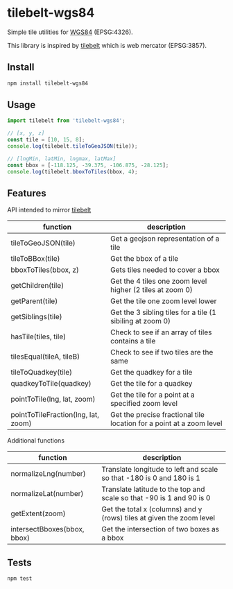 tilebelt-wgs84
====
Simple tile utilities for [WGS84](https://en.wikipedia.org/wiki/World_Geodetic_System) (EPSG:4326). 

This library is inspired by [tilebelt](https://github.com/mapbox/tilebelt) which is web mercator (EPSG:3857).

## Install

```bash
npm install tilebelt-wgs84
```

## Usage

```ts
import tilebelt from 'tilebelt-wgs84';

// [x, y, z]
const tile = [10, 15, 8];
console.log(tilebelt.tileToGeoJSON(tile));

// [lngMin, latMin, lngmax, latMax]
const bbox = [-118.125, -39.375, -106.875, -28.125];
console.log(tilebelt.bboxToTiles(bbox, 4);
```

## Features
API intended to mirror [tilebelt](https://github.com/mapbox/tilebelt)

function | description
---|---
tileToGeoJSON(tile) | Get a geojson representation of a tile
tileToBBox(tile) | Get the bbox of a tile
bboxToTiles(bbox, z) | Gets tiles needed to cover a bbox
getChildren(tile) | Get the 4 tiles one zoom level higher (2 tiles at zoom 0)
getParent(tile) | Get the tile one zoom level lower
getSiblings(tile) | Get the 3 sibling tiles for a tile (1 sibiling at zoom 0)
hasTile(tiles, tile) | Check to see if an array of tiles contains a tile
tilesEqual(tileA, tileB) | Check to see if two tiles are the same
tileToQuadkey(tile) | Get the quadkey for a tile
quadkeyToTile(quadkey) | Get the tile for a quadkey
pointToTile(lng, lat, zoom) | Get the tile for a point at a specified zoom level
pointToTileFraction(lng, lat, zoom) | Get the precise fractional tile location for a point at a zoom level

Additional functions

function | description
---|---
normalizeLng(number) | Translate longitude to left and scale so that -180 is 0 and 180 is 1
normalizeLat(number) | Translate latitude to the top and scale so that -90 is 1 and 90 is 0
getExtent(zoom) | Get the total x (columns) and y (rows) tiles at given the zoom level
intersectBboxes(bbox, bbox) | Get the intersection of two boxes as a bbox

## Tests

```bash
npm test
```
